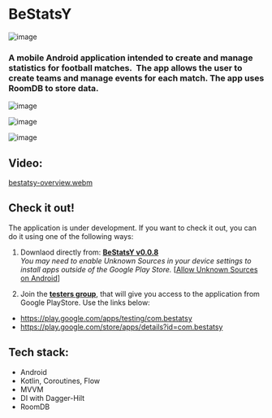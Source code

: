# BeStatsY
![image](https://github.com/MatLeg25/BeStatsY_official/assets/70913892/87b6504e-5e1c-4950-9350-99d3a093c378)

### A mobile Android application intended to create and manage statistics for football matches.  The app allows the user to create teams and manage events for each match. The app uses RoomDB to store data.

![image](https://github.com/MatLeg25/BeStatsY_official/assets/70913892/b62f120f-61ac-4c0f-afb9-9045122d5f0e)

![image](https://github.com/MatLeg25/BeStatsY_official/assets/70913892/d6211994-c18c-4833-8c9b-8ddc26108328)

![image](https://github.com/MatLeg25/BeStatsY_official/assets/70913892/63c6318f-f53e-403c-8d07-f25599ea052a)

## Video:
[bestatsy-overview.webm](https://github.com/user-attachments/assets/c90cfab8-0d72-4978-82d6-ecad98f2335c)


## Check it out!
The application is under development. If you want to check it out, you can do it using one of the following ways:
1) Downlaod directly from: <b>[BeStatsY v0.0.8](https://github.com/MatLeg25/BeStatsY_official/releases/download/v0.0.8/BeStatsY_v0.0.8.aab)</b> <br />
<i>You may need to enable Unknown Sources in your device settings to install apps outside of the Google Play Store.</i>  [[Allow Unknown Sources on Android](https://www.wikihow.com/Allow-Apps-from-Unknown-Sources-on-Android)]

2) Join the <b>[testers group](https://groups.google.com/g/bestatsy)</b>, that will give you access to the application from Google PlayStore. Use the links below:
 - https://play.google.com/apps/testing/com.bestatsy
 - https://play.google.com/store/apps/details?id=com.bestatsy


## Tech stack:
- Android
- Kotlin, Coroutines, Flow
- MVVM
- DI with Dagger-Hilt
- RoomDB

<!-- ## Check it out!The application is in the testing phase. If you want to check it out, you can follow this link:<b>[BeStatsy](https://play.google.com/apps/testing/com.bestatsy)</b> -->
